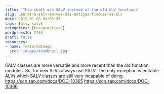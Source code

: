 ```yaml
---
title: 'Thou shalt use SALV instead of the old ALV functions'
slug: usaras-a-salv-em-vez-das-antigas-funcoes-de-alv
date: 2015-01-08 09:00:37
tags: [alv, salv]
categories: [boaspracticas]
wordpressId: 2753
draft: false
resources:
- name: featuredImage
  src: 'images/thumbnail.jpg'
---
```

SALV classes are more versatile and more recent than the old function modules. So, for new ALVs always use SALV. The only exception is editable ALVs which SALV classes are still very incapable of doing.
https://scn.sap.com/docs/DOC-10365
https://scn.sap.com/docs/DOC-10366
